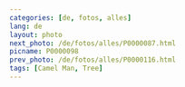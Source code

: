 ```yaml
---
categories: [de, fotos, alles]
lang: de
layout: photo
next_photo: /de/fotos/alles/P0000087.html
picname: P0000098
prev_photo: /de/fotos/alles/P0000116.html
tags: [Camel Man, Tree]
---
```

